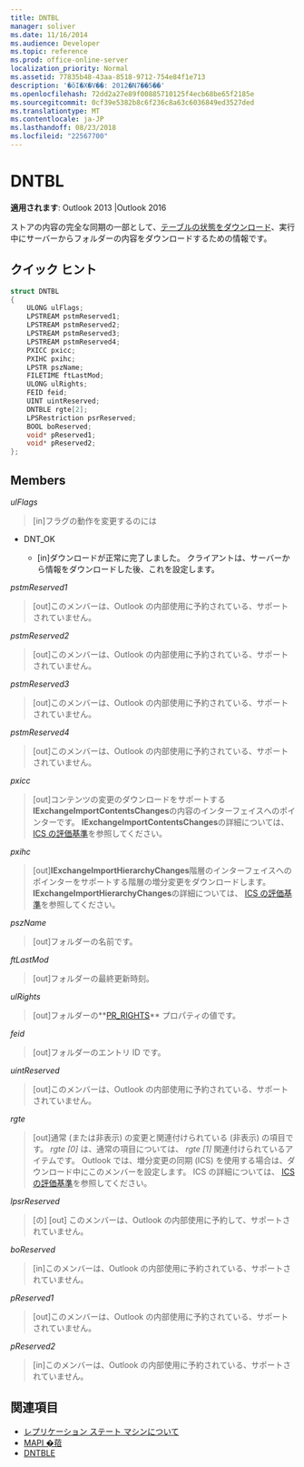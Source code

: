 ```yaml
---
title: DNTBL
manager: soliver
ms.date: 11/16/2014
ms.audience: Developer
ms.topic: reference
ms.prod: office-online-server
localization_priority: Normal
ms.assetid: 77835b48-43aa-8518-9712-754e84f1e713
description: '�ŏI�X�V��: 2012�N7��5��'
ms.openlocfilehash: 72dd2a27e89f00885710125f4ecb68be65f2185e
ms.sourcegitcommit: 0cf39e5382b8c6f236c8a63c6036849ed3527ded
ms.translationtype: MT
ms.contentlocale: ja-JP
ms.lasthandoff: 08/23/2018
ms.locfileid: "22567700"
---
```

# <a name="dntbl"></a>DNTBL
 
**適用されます**: Outlook 2013 |Outlook 2016 
  
ストアの内容の完全な同期の一部として、[テーブルの状態をダウンロード](download-table-state.md)、実行中にサーバーからフォルダーの内容をダウンロードするための情報です。
  
## <a name="quick-info"></a>クイック ヒント

```cpp
struct DNTBL 
{ 
    ULONG ulFlags; 
    LPSTREAM pstmReserved1; 
    LPSTREAM pstmReserved2; 
    LPSTREAM pstmReserved3; 
    LPSTREAM pstmReserved4; 
    PXICC pxicc; 
    PXIHC pxihc; 
    LPSTR pszName; 
    FILETIME ftLastMod; 
    ULONG ulRights; 
    FEID feid; 
    UINT uintReserved; 
    DNTBLE rgte[2]; 
    LPSRestriction psrReserved; 
    BOOL boReserved; 
    void* pReserved1; 
    void* pReserved2; 
};

```

## <a name="members"></a>Members

_ulFlags_
  
> [in]フラグの動作を変更するのには 
    
  - DNT_OK
    
    - [in]ダウンロードが正常に完了しました。 クライアントは、サーバーから情報をダウンロードした後、これを設定します。
    
_pstmReserved1_
  
> [out]このメンバーは、Outlook の内部使用に予約されている、サポートされていません。 
    
_pstmReserved2_
  
> [out]このメンバーは、Outlook の内部使用に予約されている、サポートされていません。 
    
_pstmReserved3_
  
> [out]このメンバーは、Outlook の内部使用に予約されている、サポートされていません。 
    
_pstmReserved4_
  
> [out]このメンバーは、Outlook の内部使用に予約されている、サポートされていません。 
    
_pxicc_
  
>  [out]コンテンツの変更のダウンロードをサポートする**IExchangeImportContentsChanges**の内容のインターフェイスへのポインターです。 **IExchangeImportContentsChanges**の詳細については、 [ICS の評価基準](http://msdn.microsoft.com/en-us/library/aa579252%28EXCHG.80%29.aspx)を参照してください。
    
_pxihc_
  
>  [out]**IExchangeImportHierarchyChanges**階層のインターフェイスへのポインターをサポートする階層の増分変更をダウンロードします。 **IExchangeImportHierarchyChanges**の詳細については、 [ICS の評価基準](http://msdn.microsoft.com/en-us/library/aa579252%28EXCHG.80%29.aspx)を参照してください。
    
_pszName_
  
>  [out]フォルダーの名前です。 
    
_ftLastMod_
  
>  [out]フォルダーの最終更新時刻。 
    
_ulRights_
  
>  [out]フォルダーの**[PR_RIGHTS](http://msdn.microsoft.com/en-us/library/ee238052%28v=EXCHG.80%29.aspx)** プロパティの値です。 
    
_feid_
  
>  [out]フォルダーのエントリ ID です。 
    
_uintReserved_
  
>  [out]このメンバーは、Outlook の内部使用に予約されている、サポートされていません。 
    
_rgte_
  
> [out]通常 (または非表示) の変更と関連付けられている (非表示) の項目です。  *rgte [0]* は、通常の項目については、 *rgte [1]* 関連付けられているアイテムです。 Outlook では、増分変更の同期 (ICS) を使用する場合は、ダウンロード中にこのメンバーを設定します。 ICS の詳細については、 [ICS の評価基準](http://msdn.microsoft.com/en-us/library/aa579252%28EXCHG.80%29.aspx)を参照してください。
    
_lpsrReserved_
  
>  [の] [out] このメンバーは、Outlook の内部使用に予約して、サポートされていません。 
    
_boReserved_
  
>  [in]このメンバーは、Outlook の内部使用に予約されている、サポートされていません。 
    
_pReserved1_
  
>  [out]このメンバーは、Outlook の内部使用に予約されている、サポートされていません。 
    
_pReserved2_
  
>  [in]このメンバーは、Outlook の内部使用に予約されている、サポートされていません。 
    
## <a name="see-also"></a>関連項目

- [レプリケーション ステート マシンについて](about-the-replication-state-machine.md)  
- [MAPI �萔](mapi-constants.md) 
- [DNTBLE](dntble.md)

